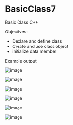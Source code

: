 # BasicClass7
Basic Class C++


Objectives:
- Declare and define class
- Create and use class object
- initialize data member

Example output:

![image](https://user-images.githubusercontent.com/97081479/186281054-1400ee66-45be-48e5-96b5-48bf98d31be7.png)

![image](https://user-images.githubusercontent.com/97081479/186281100-d1eb48ba-2c4b-4cc2-9905-7abde01c3a2a.png)

![image](https://user-images.githubusercontent.com/97081479/186281158-7b6c5b5b-38a4-484f-b7aa-f843e5a4294b.png)

![image](https://user-images.githubusercontent.com/97081479/186281188-1279c2fc-dc38-4a95-baba-2b2e9304cc83.png)

![image](https://user-images.githubusercontent.com/97081479/186281232-68fdf848-b81b-4bfb-8084-76ce87378f20.png)

![image](https://user-images.githubusercontent.com/97081479/186281256-c1515389-d3f3-4f33-bde1-b68596ff1c81.png)
